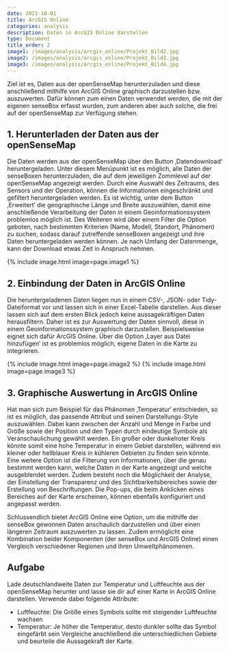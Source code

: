 ```yaml
---
date: 2021-10-01
title: ArcGIS Online
categories: analysis
description: Daten in ArcGIS Online darstellen
type: Document
title_order: 2
image1: /images/analysis/arcgis_online/Projekt_Bild2.jpg
image2: /images/analysis/arcgis_online/Projekt_Bild3.jpg
image3: /images/analysis/arcgis_online/Projekt_Bild4.jpg
---
```



Ziel ist es, Daten aus der openSenseMap herunterzuladen und diese anschließend mithilfe von ArcGIS Online graphisch darzustellen bzw. auszuwerten. Dafür können zum einen Daten verwendet werden, die mit der eigenen senseBox erfasst wurden, zum anderen aber auch solche, die frei auf der openSenseMap zur Verfügung stehen.

## 1. Herunterladen der Daten aus der openSenseMap
Die Daten werden aus der openSenseMap über den Button ‚Datendownload‘ heruntergeladen. Unter diesem Menüpunkt ist es möglich, alle Daten der senseBoxen herunterzuladen, die auf dem jeweiligen Zommlevel auf der openSenseMap angezeigt werden. Durch eine Auswahl des Zeitraums, des Sensors und der Operation, können die Informationen eingeschränkt und gefiltert heruntergeladen werden. Es ist wichtig, unter dem Button ‚Erweitert‘ die geographische Länge und Breite auszuwählen, damit eine anschließende Verarbeitung der Daten in einem Geoinformationssystem problemlos möglich ist. Des Weiteren wird über einem Filter die Option geboten, nach bestimmten Kriterien (Name, Modell, Standort, Phänomen) zu suchen, sodass darauf zutreffende senseBoxen angezeigt und ihre Daten heruntergeladen werden können. Je nach Umfang der Datenmenge, kann der Download etwas Zeit in Anspruch nehmen.

{% include image.html image=page.image1 %}

## 2. Einbindung der Daten in ArcGIS Online
Die heruntergeladenen Daten liegen nun in einem CSV-, JSON- oder Tidy- Dateiformat vor und lassen sich in einer Excel-Tabelle darstellen. Aus dieser lassen sich auf dem ersten Blick jedoch keine aussagekräftigen Daten herausfiltern. Daher ist es zur Auswertung der Daten sinnvoll, diese in einem Geoinformationssystem graphisch darzustellen. Beispielsweise eignet sich dafür ArcGIS Online. Über die Option ‚Layer aus Datei hinzufügen‘ ist es problemlos möglich, eigene Daten in die Karte zu integrieren.

{% include image.html image=page.image2 %}
{% include image.html image=page.image3 %}

## 3. Graphische Auswertung in ArcGIS Online
Hat man sich zum Beispiel für das Phänomen ‚Temperatur‘ entschieden, so ist es möglich, das passende Attribut und seinen Darstellungs-Style auszuwählen. Dabei kann zwischen der Anzahl und Menge in Farbe und Größe sowie der Position und den Typen durch eindeutige Symbole als Veranschaulichung gewählt werden. Ein großer oder dunkelroter Kreis könnte somit eine hohe Temperatur in einem Gebiet darstellen, während ein kleiner oder hellblauer Kreis in kühleren Gebieten zu finden sein könnte. Eine weitere Option ist die Filterung von Informationen, über die genau bestimmt werden kann, welche Daten in der Karte angezeigt und welche ausgeblendet werden. Zudem besteht noch die Möglichkeit der Analyse, der Einstellung der Transparenz und des Sichtbarkeitsbereiches sowie der Erstellung von Beschriftungen. Die Pop-ups, die beim Anklicken eines Bereiches auf der Karte erscheinen, können ebenfalls konfiguriert und angepasst werden.

Schlussendlich bietet ArcGIS Online eine Option, um die mithilfe der senseBox gewonnen Daten anschaulich darzustellen und über einen längeren Zeitraum auszuwerten zu lassen. Zudem ermöglicht eine Kombination beider Komponenten (der senseBox und ArcGIS Online) einen Vergleich verschiedener Regionen und ihren Umweltphänomenen.

## Aufgabe
Lade deutschlandweite Daten zur Temperatur und Luftfeuchte aus der openSenseMap herunter und lasse sie dir auf einer Karte in ArcGIS Online darstellen. Verwende dabei folgende Attribute:

- Luftfeuchte: Die Größe eines Symbols sollte mit steigender Luftfeuchte wachsen
- Temperatur: Je höher die Temperatur, desto dunkler sollte das Symbol eingefärbt sein Vergleiche anschließend die unterschiedlichen Gebiete und beurteile die Aussagekraft der Karte.

